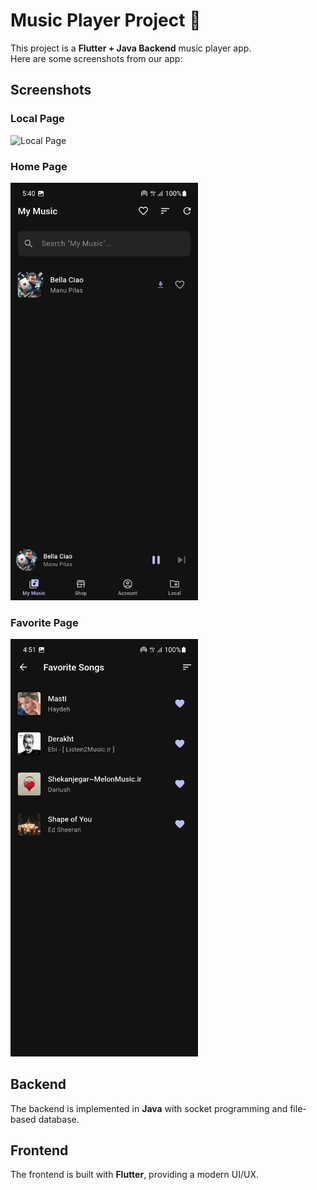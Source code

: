 # Music Player Project 🎵

This project is a **Flutter + Java Backend** music player app.  
Here are some screenshots from our app:

## Screenshots

### Local Page
<img src="assets/readme/local_screen.png" alt="Local Page" width="300">

### Home Page
<img src="assets/readme/home_screen.png" alt="Home Page" width="300">

### Favorite Page
<img src="assets/readme/favorite_screen.png" alt="Favorite Page" width="300">

## Backend
The backend is implemented in **Java** with socket programming and file-based database.

## Frontend
The frontend is built with **Flutter**, providing a modern UI/UX.

